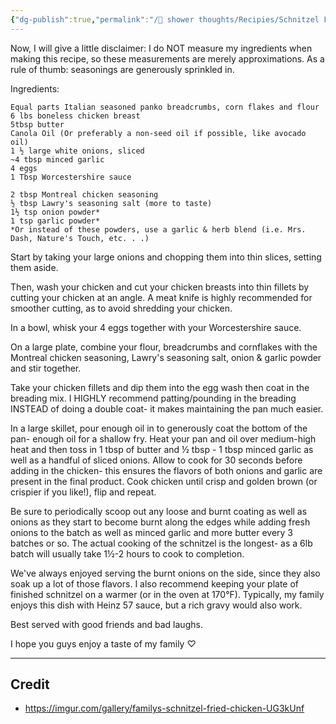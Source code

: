 ```yaml
---
{"dg-publish":true,"permalink":"/🚿 shower thoughts/Recipies/Schnitzel Fried Chicken/","created":"2024-12-29T14:51:52.000-06:00","updated":"2024-12-29T14:51:52.000-06:00"}
---
```


Now, I will give a little disclaimer: I do NOT measure my ingredients when making this recipe, so these measurements are merely approximations. As a rule of thumb: seasonings are generously sprinkled in.

Ingredients: 
```
Equal parts Italian seasoned panko breadcrumbs, corn flakes and flour
6 lbs boneless chicken breast
5tbsp butter
Canola Oil (Or preferably a non-seed oil if possible, like avocado oil)
1 ½ large white onions, sliced
~4 tbsp minced garlic
4 eggs
1 Tbsp Worcestershire sauce 

2 tbsp Montreal chicken seasoning
½ tbsp Lawry's seasoning salt (more to taste)
1½ tsp onion powder*
1 tsp garlic powder*
*Or instead of these powders, use a garlic & herb blend (i.e. Mrs. Dash, Nature's Touch, etc. . .) 
```

Start by taking your large onions and chopping them into thin slices, setting them aside. 

Then, wash your chicken and cut your chicken breasts into thin fillets by cutting your chicken at an angle. A meat knife is highly recommended for smoother cutting, as to avoid shredding your chicken. 

In a bowl, whisk your 4 eggs together with your Worcestershire sauce.

On a large plate, combine your flour, breadcrumbs and cornflakes with the Montreal chicken seasoning, Lawry's seasoning salt, onion & garlic powder and stir together. 

Take your chicken fillets and dip them into the egg wash then coat in the breading mix. I HIGHLY recommend patting/pounding in the breading INSTEAD of doing a double coat- it makes maintaining the pan much easier. 

In a large skillet, pour enough oil in to generously coat the bottom of the pan- enough oil for a shallow fry. Heat your pan and oil over medium-high heat and then toss in 1 tbsp of butter and ½ tbsp - 1 tbsp minced garlic as well as a handful of sliced onions. Allow to cook for 30 seconds before adding in the chicken- this ensures the flavors of both onions and garlic are present in the final product. Cook chicken until crisp and golden brown (or crispier if you like!), flip and repeat. 

Be sure to periodically scoop out any loose and burnt coating as well as onions as they start to become burnt along the edges while adding fresh onions to the batch as well as minced garlic and more butter every 3 batches or so. The actual cooking of the schnitzel is the longest- as a 6lb batch will usually take 1½-2 hours to cook to completion. 

We've always enjoyed serving the burnt onions on the side, since they also soak up a lot of those flavors. I also recommend keeping your plate of finished schnitzel on a warmer (or in the oven at 170°F). Typically, my family enjoys this dish with Heinz 57 sauce, but a rich gravy would also work. 

Best served with good friends and bad laughs. 

I hope you guys enjoy a taste of my family ♡


---
## Credit
- https://imgur.com/gallery/familys-schnitzel-fried-chicken-UG3kUnf